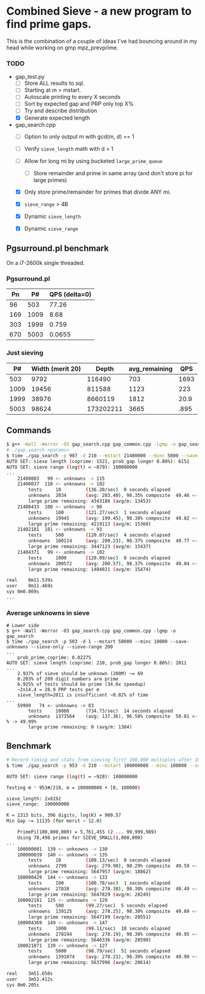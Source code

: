 # Combined Sieve - a new program to find prime gaps.

This is the combination of a couple of ideas I've had bouncing around in my
head while working on gmp mpz_prevprime.

### TODO

* gap_test.py
  * [ ] Store ALL results to sql.
  * [ ] Starting at m > mstart.
  * [ ] Autoscale printing to every X seconds
  * [ ] Sort by expected gap and PRP only top X%
  * [ ] Try and describe distribution
  * [x] Generate expected length
* gap_search.cpp
  * [ ] Option to only output m with gcd(m, d) == 1
  * [ ] Verify `sieve_length` math with d > 1
  * [ ] Allow for long mi by using bucketed `large_prime_queue`
    * [ ] Store remainder and prime in same array (and don't store pi for large primes)
  * [x] Only store prime/remainder for primes that divide ANY mi.
  * [x] `sieve_range` > 4B
  * [x] Dynamic `sieve_length`
  * [x] Dynamic `sieve_range`


## Pgsurround.pl benchmark
On a i7-2600k single threaded.

### Pgsurround.pl

| Pn   | P#    | QPS (delta=0) |
|------|-------|---------------|
| 96   | 503   | 77.26         |
| 169  | 1009  | 8.68          |
| 303  | 1999  | 0.759         |
| 670  | 5003  | 0.0655        |

### Just sieving

|  P#   | Width (merit 20)  | Depth     | avg\_remaining | QPS  |
|-------|-------------------|-----------|---------------|------|
| 503   | 9792              | 116490    | 703           | 1693 |
| 1009  | 19456             | 811588    | 1123          | 223  |
| 1999  | 38976             | 8660119   | 1812          | 20.9 |
| 5003  | 98624             | 173202211 | 3665          | .895 |


## Commands

```bash
$ g++ -Wall -Werror -O3 gap_search.cpp gap_common.cpp -lgmp -o gap_search
# ./gap_search <params>
$ time ./gap_search -p 907 -d 210 --mstart 21400000 --minc 5000 --save-unknowns --sieve-only
AUTO SET: sieve length (coprime: 1521, prob_gap longer 0.80%): 6151
AUTO SET: sieve range (log(t) = ~879): 100000000
...
	21400003   99 <- unknowns -> 115
	21400037  110 <- unknowns -> 102
	    tests     10         (136.20/sec)  0 seconds elapsed
	    unknowns  2034       (avg: 203.40), 98.35% composite  49.46 <- % -> 50.54%
	    large prime remaining: 4343186 (avg/m: 13453)
	21400433  100 <- unknowns -> 98
	    tests     100        (121.27/sec)  1 seconds elapsed
	    unknowns  19945      (avg: 199.45), 98.38% composite  49.82 <- % -> 50.18%
	    large prime remaining: 4219113 (avg/m: 15368)
	21402181  101 <- unknowns -> 93
	    tests     500        (120.07/sec)  4 seconds elapsed
	    unknowns  100114     (avg: 200.23), 98.37% composite  49.77 <- % -> 50.23%
	    large prime remaining: 3447123 (avg/m: 15437)
	21404371   99 <- unknowns -> 102
	    tests     1000       (120.09/sec)  8 seconds elapsed
	    unknowns  200572     (avg: 200.57), 98.37% composite  49.84 <- % -> 50.16%
	    large prime remaining: 1404021 (avg/m: 15474)

real	0m11.539s
user	0m11.469s
sys	0m0.069s
...


```

### Average unknowns in sieve
```
# Lower side
$ g++ -Wall -Werror -O3 gap_search.cpp gap_common.cpp -lgmp -o gap_search
$ time ./gap_search -p 503 -d 1 --mstart 50000 --minc 10000 --save-unknowns --sieve-only --sieve-range 200
...
	prob_prime_coprime: 0.02275
AUTO SET: sieve length (coprime: 210, prob_gap longer 0.80%): 2011
...
	2.937% of sieve should be unknown (200M) ~= 69
	0.203% of 209 digit numbers are prime
	6.925% of tests should be prime (34.0x speedup)
	~2x14.4 = 28.9 PRP tests per m
	sieve_length=2011 is insufficient ~0.82% of time
...
	59999   74 <- unknowns -> 83
	    tests     10000      (734.73/sec)  14 seconds elapsed
	    unknowns  1373564    (avg: 137.36), 96.58% composite  50.01 <- % -> 49.99%
	    large prime remaining: 0 (avg/m: 1304)
```


## Benchmark

```bash
# Record timing and stats from sieving first 100,000 multiples after 100M
$ time ./gap_search -p 953 -d 210 --mstart 100000000 --minc 100000 --save-unknowns --sieve-only --sieve-length 8192

AUTO SET: sieve range (log(t) = ~928): 100000000

Testing m * 953#/210, m = 100000000 + [0, 100000)

sieve_length: 2x8192
sieve_range:  100000000

K = 1313 bits, 396 digits, log(K) = 909.57
Min Gap ~= 11135 (for merit > 12.0)

	PrimePi(100,000,000) = 5,761,455 (2 ... 99,999,989)
	Using 78,498 primes for SIEVE_SMALL(1,000,000)
...
	100000001  139 <- unknowns -> 130
	100000039  140 <- unknowns -> 135
	    tests     10         (109.13/sec)  0 seconds elapsed
	    unknowns  2799       (avg: 279.90), 98.29% composite  49.59 <- % -> 50.41%
	    large prime remaining: 5647957 (avg/m: 18862)
	100000429  144 <- unknowns -> 133
	    tests     100        (100.78/sec)  1 seconds elapsed
	    unknowns  27838      (avg: 278.38), 98.30% composite  49.49 <- % -> 50.51%
	    large prime remaining: 5647829 (avg/m: 20249)
	100002181  125 <- unknowns -> 129
	    tests     500        (99.27/sec)  5 seconds elapsed
	    unknowns  139125     (avg: 278.25), 98.30% composite  49.89 <- % -> 50.11%
	    large prime remaining: 5647199 (avg/m: 20551)
	100004369  149 <- unknowns -> 147
	    tests     1000       (99.11/sec)  10 seconds elapsed
	    unknowns  278194     (avg: 278.19), 98.30% composite  49.95 <- % -> 50.05%
	    large prime remaining: 5646336 (avg/m: 20590)
	100021871  139 <- unknowns -> 127
	    tests     5000       (98.79/sec)  51 seconds elapsed
	    unknowns  1391074    (avg: 278.21), 98.30% composite  49.99 <- % -> 50.01%
	    large prime remaining: 5637996 (avg/m: 20614)

real	3m51.650s
user	3m51.412s
sys	0m0.205s
```

